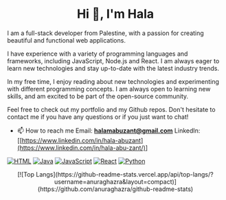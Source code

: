 

<h1 align="center">Hi 👋, I'm Hala</h1>
<p align="center">

I am a full-stack developer from Palestine, with a passion for creating beautiful and functional web applications. 

I have experience with a variety of programming languages and frameworks, including JavaScript, Node.js and React. I am always eager to learn new technologies and stay up-to-date with the latest industry trends.

In my free time, I enjoy reading about new technologies and experimenting with different programming concepts. I am always open to learning new skills, and am excited to be part of the open-source community.

Feel free to check out my portfolio and my Github repos. Don't hesitate to contact me if you have any questions or if you just want to chat!



- 📫 How to reach me 
Email: **halamabuzant@gmail.com**
LinkedIn: [[https://www.linkedin.com/in/hala-abuzant](https://www.linkedin.com/in/hala-abu-zant/)]</p>

[![HTML](https://img.shields.io/badge/-HTML-%23E44D27?style=flat-square&logo=html5&logoColor=white&link=https://github.com/search?q=html)](https://github.com/search?q=html)
[![Java](https://img.shields.io/badge/-Java-%23ED8B00?style=flat-square&logo=java&logoColor=white&link=https://github.com/search?q=java)](https://github.com/search?q=java)
[![JavaScript](https://img.shields.io/badge/-JavaScript-%23F7DF1E?style=flat-square&logo=javascript&logoColor=white&link=https://github.com/search?q=javascript)](https://github.com/search?q=javascript)
[![React](https://img.shields.io/badge/-React-%2361DAFB?style=flat-square&logo=react&logoColor=white&link=https://github.com/search?q=react)](https://github.com/search?q=react)
[![Python](https://img.shields.io/badge/-Python-%233776AB?style=flat-square&logo=python&logoColor=white&link=https://github.com/search?q=python)](https://github.com/search?q=python)

<p align="center">[![Top Langs](https://github-readme-stats.vercel.app/api/top-langs/?username=anuraghazra&layout=compact)](https://github.com/anuraghazra/github-readme-stats) </p>


